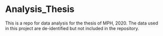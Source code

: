 # Analysis_Thesis
This is a repo for data analysis for the thesis of MPH, 2020.
The data used in this project are de-identified but not included in the repository.
